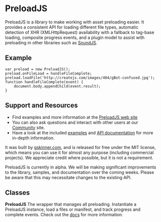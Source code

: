 # PreloadJS

PreloadJS is a library to make working with asset preloading easier. It provides a consistent API for loading different file types, automatic detection of XHR (XMLHttpRequest) availability with a fallback to tag-base loading, composite progress events, and a plugin model to assist with preloading in other libraries such as [SoundJS](http://www.soundjs.com).

## Example
	var preload = new PreloadJS();
	preload.onFileLoad = handleFileComplete;
	preload.loadFile('http://createjs.com/images/404/gBot-confused.jpg');
	function handleFileComplete(event) {
		document.body.appendChild(event.result);
	}


## Support and Resources
* Find examples and more information at the [PreloadJS web site](http://www.prelaodjs.com/)
* You can also ask questions and interact with other users at our [Community](http://community.createjs.com) site.
* Have a look at the included [examples](https://github.com/CreateJS/PreloadJS/tree/master/examples) and [API documentation](http://createjs.com/Docs/PreloadJS/) for more in-depth information.

It was built by [gskinner.com](http://www.gskinner.com), and is released for free under the MIT license, which means you can use it for almost any purpose (including commercial projects). We appreciate credit where possible, but it is not a requirement.

PreloadJS is currently in alpha. We will be making significant improvements to the library, samples, and documentation over the coming weeks. Please be aware that this may necessitate changes to the existing API.


## Classes

**PreloadJS**
The wrapper that manages all preloading. Instantiate a PreloadJS instance, load a files or manifest, and track progress and complete events. Check out the [docs](http://createjs.com/Docs/PreloadJS/) for more information.